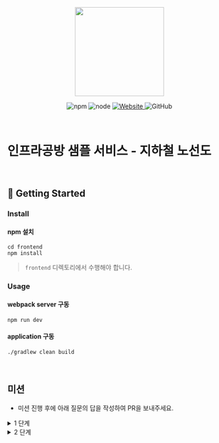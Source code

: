 <p align="center">
    <img width="200px;" src="https://raw.githubusercontent.com/woowacourse/atdd-subway-admin-frontend/master/images/main_logo.png"/>
</p>
<p align="center">
  <img alt="npm" src="https://img.shields.io/badge/npm-%3E%3D%205.5.0-blue">
  <img alt="node" src="https://img.shields.io/badge/node-%3E%3D%209.3.0-blue">
  <a href="https://edu.nextstep.camp/c/R89PYi5H" alt="nextstep atdd">
    <img alt="Website" src="https://img.shields.io/website?url=https%3A%2F%2Fedu.nextstep.camp%2Fc%2FR89PYi5H">
  </a>
  <img alt="GitHub" src="https://img.shields.io/github/license/next-step/atdd-subway-service">
</p>

<br>

# 인프라공방 샘플 서비스 - 지하철 노선도

<br>

## 🚀 Getting Started

### Install
#### npm 설치
```
cd frontend
npm install
```
> `frontend` 디렉토리에서 수행해야 합니다.

### Usage
#### webpack server 구동
```
npm run dev
```
#### application 구동
```
./gradlew clean build
```
<br>

## 미션

* 미션 진행 후에 아래 질문의 답을 작성하여 PR을 보내주세요.


<details>
<summary>1 단계</summary>
<div markdown="1">

### 시나리오
* 구글 지도(코리아) MAU 를 기준 : 549만
* 1일 사용자 수 : 183_000 (5_490_000 / 30)
* 1명당 1일 평균 접속수 : 10회(가정)
* 1일 총 접속 수 : 1_830_000 (183_000 * 10)
* 1일 평균 rps : 약 20rps (28.2 <- 1_830_000 / 86400)
* 1일 최대 rps : 약 200rps
* throughput : 100 rps 정도

지하철 노선도를 이용하여 경로 검색 서비스를 제공해주고자 한다.             
대상은 주로, 등교하는 학생, 출근하는 직장인, 여행온 여행객이다.          
대부분의 사람들은 아침시간과 퇴근 시간에 맞추어 해당 서비스에 접속을 한다.             
이 과정에서 경로를 한번만 검색하는 경우가 없으므로 10번 정도 검색을 한다 가정한다.   
그리고 새벽시간에는 전철이 운행을 하지 않으므로 트래픽이 없다고 가정한다.

유저 시나리오로는,
1. 유저가 메인 페이지 접속
2. 메인페이지에서 경로 검색 페이지로 이동
3. 용산 -> 강남 출근길 회사 경로 탐색

[k6 rps 계산 공식 방법](https://k6.io/blog/ref-how-to-generate-a-constant-request-rate-in-k6/)

* throughput : 100rps 목표
* R : 스크립트내 요청 수
   * 필자는, 한 유저당 요청 3개 함 -> (메인, 검색 사이트 이동, 검색)
* T : `R * http_req_duration`
   * 필자는, 1 <- (3 * 0.02{smoke시, 21.93ms}) + 1;
* VU : `(throughput * T) / R`
   * 필자는, `33rps` <- `(100 * 1) / 3`
   * 편의를 위해서 `30rps`로 선정

**redis 접속**
* `127.0.0.1:6379> keys *`
* `1) "path::3,106"`

### 1단계 - 화면 응답 개선하기
1. 성능 개선 결과를 공유해주세요 (Smoke, Load, Stress 테스트 결과)

#### Smoke
```javascript
import http from 'k6/http';
import { check, group, sleep, fail } from 'k6';

export let options = {
   vus: 1, // 1 user looping for 1 minute
   duration: '1m',

   thresholds: {
      http_req_duration: ['p(99)<100'],
   },

};

const BASE_URL = 'https://kwj1270.ga';

export default () => {
   // scenario
   // user into the service
   // user move to /path
   // user search office
   
   // main page
   let mainUrl = `${BASE_URL}`;
   let mainPageResponse = http.get(mainUrl);
   check(mainPageResponse, {
      'main page running': (response) => response.status === 200
   });

   // move search path page
   let pathUrl = `${BASE_URL}/path`;
   let pathPageResponse = http.get(pathUrl);
   check(pathPageResponse, {
      'path page running': (response) => response.status === 200
   });

   // GangNam search line
   let GangNamSearchLineUrl = `${BASE_URL}/paths/?source=3&target=106`;
   let GangNamSearchLineResponse = http.get(GangNamSearchLineUrl);
   check(GangNamSearchLineResponse, {
      'GangNam line searching success': (response) => response.status === 200
   });

};
```
**실행 결과**
```shell
running (1m00.0s), 0/1 VUs, 901 complete and 0 interrupted iterations
default ✓ [======================================] 1 VUs  1m0s

     ✓ main page running
     ✓ path page running
     ✓ GangNam line searching success

     checks.........................: 100.00% ✓ 2703 ✗ 0
     data_received..................: 3.6 MB  59 kB/s
     data_sent......................: 312 kB  5.2 kB/s
     http_req_blocked...............: avg=139.04µs min=1.5µs    med=2.53µs   max=362.09ms p(90)=3.95µs   p(95)=4.43µs
     http_req_connecting............: avg=290ns    min=0s       med=0s       max=305.06µs p(90)=0s       p(95)=0s
   ✓ http_req_duration..............: avg=21.93ms  min=653.75µs med=923.11µs max=162.59ms p(90)=63.84ms  p(95)=65.31ms
       { expected_response:true }...: avg=21.93ms  min=653.75µs med=923.11µs max=162.59ms p(90)=63.84ms  p(95)=65.31ms
     http_req_failed................: 0.00%   ✓ 0    ✗ 2703
     http_req_receiving.............: avg=80.35µs  min=35.83µs  med=74.35µs  max=1.69ms   p(90)=110.69µs p(95)=120.98µs
     http_req_sending...............: avg=17.71µs  min=7.73µs   med=18.32µs  max=466.04µs p(90)=22.74µs  p(95)=23.95µs
     http_req_tls_handshaking.......: avg=10.16µs  min=0s       med=0s       max=21.99ms  p(90)=0s       p(95)=0s
     http_req_waiting...............: avg=21.83ms  min=574.71µs med=830.76µs max=162.45ms p(90)=63.73ms  p(95)=65.2ms
     http_reqs......................: 2703    45.036389/s
     iteration_duration.............: avg=66.59ms  min=62.78ms  med=64.97ms  max=433.51ms p(90)=68.58ms  p(95)=70.62ms
     iterations.....................: 901     15.01213/s
     vus............................: 1       min=1  max=1
     vus_max........................: 1       min=1  max=1
```
#### Load
```javascript
import http from 'k6/http';
import {check} from 'k6';

export let options = {
   stages: [
      { duration: '45s', target: 30 },
      { duration: '1m30s', target: 30 },
      { duration: '45s', target: 0 },
   ],
   thresholds: {
      http_req_duration: ['p(99)<100'],
   },

};

const BASE_URL = 'https://kwj1270.ga';

export default () => {
   // scenario
   // user into the service
   // user move to /path
   // user search office

   // main page
   let mainUrl = `${BASE_URL}`;
   let mainPageResponse = http.get(mainUrl);
   check(mainPageResponse, {
      'main page running': (response) => response.status === 200
   });

   // move search path page
   let pathUrl = `${BASE_URL}/path`;
   let pathPageResponse = http.get(pathUrl);
   check(pathPageResponse, {
      'path page running': (response) => response.status === 200
   });

   // GangNam search line
   let GangNamSearchLineUrl = `${BASE_URL}/paths/?source=3&target=106`;
   let GangNamSearchLineResponse = http.get(GangNamSearchLineUrl);
   check(GangNamSearchLineResponse, {
      'GangNam line searching success': (response) => response.status === 200
   });
};
```
**개선전**
```shell
running (3m00.0s), 00/30 VUs, 4433 complete and 0 interrupted iterations
default ✓ [======================================] 00/30 VUs  3m0s

     ✓ main page running
     ✓ path page running
     ✓ GangNam line searching success

     checks.........................: 100.00% ✓ 13299 ✗ 0
     data_received..................: 18 MB   98 kB/s
     data_sent......................: 1.5 MB  8.6 kB/s
     http_req_blocked...............: avg=41.37µs  min=1.38µs   med=3.27µs  max=353.17ms p(90)=4.75µs   p(95)=5.26µs
     http_req_connecting............: avg=862ns    min=0s       med=0s      max=2.14ms   p(90)=0s       p(95)=0s
   ✗ http_req_duration..............: avg=306.64ms min=662.25µs med=2.1ms   max=2.17s    p(90)=1.11s    p(95)=1.19s
       { expected_response:true }...: avg=306.64ms min=662.25µs med=2.1ms   max=2.17s    p(90)=1.11s    p(95)=1.19s
     http_req_failed................: 0.00%   ✓ 0     ✗ 13299
     http_req_receiving.............: avg=89.67µs  min=19.88µs  med=71.61µs max=12.7ms   p(90)=112.92µs p(95)=136.4µs
     http_req_sending...............: avg=18.52µs  min=6.65µs   med=15.83µs max=3.78ms   p(90)=21.78µs  p(95)=26.29µs
     http_req_tls_handshaking.......: avg=11.73µs  min=0s       med=0s      max=23.12ms  p(90)=0s       p(95)=0s
     http_req_waiting...............: avg=306.53ms min=607.48µs med=1.99ms  max=2.17s    p(90)=1.11s    p(95)=1.19s
     http_reqs......................: 13299   73.868435/s
     iteration_duration.............: avg=920.53ms min=63.54ms  med=1.03s   max=2.18s    p(90)=1.23s    p(95)=1.3s
     iterations.....................: 4433    24.622812/s
     vus............................: 1       min=1   max=30
     vus_max........................: 30      min=30  max=30

ERRO[0181] some thresholds have failed
```
**애플리케이션만 개선**
```shell
running (3m00.0s), 00/30 VUs, 43834 complete and 0 interrupted iterations
default ✗ [======================================] 00/30 VUs  3m0s

     ✓ main page running
     ✓ path page running
     ✓ GangNam line searching success

     checks.........................: 100.00% ✓ 131502 ✗ 0
     data_received..................: 203 MB  1.1 MB/s
     data_sent......................: 15 MB   84 kB/s
     http_req_blocked...............: avg=59.75µs  min=968ns    med=2.57µs  max=350.48ms p(90)=4.03µs   p(95)=5.16µs
     http_req_connecting............: avg=4.38µs   min=0s       med=0s      max=46.63ms  p(90)=0s       p(95)=0s
   ✗ http_req_duration..............: avg=30.52ms  min=690.48µs med=19.36ms max=703.81ms p(90)=71.04ms  p(95)=82.97ms
       { expected_response:true }...: avg=30.52ms  min=690.48µs med=19.36ms max=703.81ms p(90)=71.04ms  p(95)=82.97ms
     http_req_failed................: 0.00%   ✓ 0      ✗ 131502
     http_req_receiving.............: avg=213.79µs min=10.07µs  med=37.47µs max=87.62ms  p(90)=223.3µs  p(95)=749.31µs
     http_req_sending...............: avg=70.09µs  min=5.37µs   med=12.59µs max=72.61ms  p(90)=27.78µs  p(95)=77.12µs
     http_req_tls_handshaking.......: avg=44.09µs  min=0s       med=0s      max=147.67ms p(90)=0s       p(95)=0s
     http_req_waiting...............: avg=30.24ms  min=643.31µs med=19ms    max=703.71ms p(90)=70.91ms  p(95)=82.8ms
     http_reqs......................: 131502  730.547149/s
     iteration_duration.............: avg=92.9ms   min=4.22ms   med=58.04ms max=1.35s    p(90)=212.08ms p(95)=243.67ms
     iterations.....................: 43834   243.515716/s
     vus............................: 1       min=1    max=30
     vus_max........................: 30      min=30   max=30

ERRO[0181] some thresholds have failed
```

**워커 프로세스 설정**
```javascript
worker_processes auto;

events { worker_connections 10240; } ## Worker Process가 수용할 수 있는 Connection 수
```
요청을 다수의 프로세스로 나누는 것  
명시적으로 작성하면 코어 수보다도 높게 설정 가능하다 합니다.   
  
```shell
running (3m00.0s), 00/30 VUs, 49352 complete and 0 interrupted iterations
default ✗ [======================================] 00/30 VUs  3m0s

     ✓ main page running
     ✓ path page running
     ✓ GangNam line searching success

     checks.........................: 100.00% ✓ 148056 ✗ 0
     data_received..................: 229 MB  1.3 MB/s
     data_sent......................: 17 MB   95 kB/s
     http_req_blocked...............: avg=41.37µs  min=1.03µs   med=2.68µs  max=378.59ms p(90)=3.95µs   p(95)=5.2µs
     http_req_connecting............: avg=2.93µs   min=0s       med=0s      max=19.3ms   p(90)=0s       p(95)=0s
   ✓ http_req_duration..............: avg=27.16ms  min=588.31µs med=19.63ms max=125.31ms p(90)=63.6ms   p(95)=70.73ms
       { expected_response:true }...: avg=27.16ms  min=588.31µs med=19.63ms max=125.31ms p(90)=63.6ms   p(95)=70.73ms
     http_req_failed................: 0.00%   ✓ 0      ✗ 148056
     http_req_receiving.............: avg=164.19µs min=14.17µs  med=45.28µs max=45.23ms  p(90)=183.18µs p(95)=474.55µs
     http_req_sending...............: avg=51.28µs  min=5.2µs    med=13.05µs max=66.26ms  p(90)=29.87µs  p(95)=58.88µs
     http_req_tls_handshaking.......: avg=28.73µs  min=0s       med=0s      max=78.09ms  p(90)=0s       p(95)=0s
     http_req_waiting...............: avg=26.95ms  min=546.05µs med=19.34ms max=124.35ms p(90)=63.48ms  p(95)=70.61ms
     http_reqs......................: 148056  822.494154/s
     iteration_duration.............: avg=82.52ms  min=2.48ms   med=57.6ms  max=383.21ms p(90)=191.22ms p(95)=210.22ms
     iterations.....................: 49352   274.164718/s
     vus............................: 1       min=1    max=30
     vus_max........................: 30      min=30   max=30
```
이때부터 테스트가 통과되었습니다.   

**gzip 압축 설정**
```javascript
  gzip on; ## http 블록 수준에서 gzip 압축 활성화
  gzip_comp_level 9;
  gzip_vary on;
  gzip_types text/plain text/css application/json application/x-javascript application/javascript text/xml application/xml application/rss+xml text/javascript image/svg+xml application/vnd.ms-fontobject application/x-font-ttf font/opentype;
```
```shell
running (3m00.0s), 00/30 VUs, 47445 complete and 0 interrupted iterations
default ✗ [======================================] 00/30 VUs  3m0s

     ✓ main page running
     ✓ path page running
     ✓ GangNam line searching success

     checks.........................: 100.00% ✓ 142335 ✗ 0
     data_received..................: 223 MB  1.2 MB/s
     data_sent......................: 16 MB   91 kB/s
     http_req_blocked...............: avg=46.35µs  min=946ns    med=2.75µs  max=364.9ms  p(90)=4.16µs   p(95)=6.35µs
     http_req_connecting............: avg=4.04µs   min=0s       med=0s      max=30.37ms  p(90)=0s       p(95)=0s
   ✗ http_req_duration..............: avg=28.25ms  min=571.66µs med=18.75ms max=160.49ms p(90)=73.15ms  p(95)=88.68ms
       { expected_response:true }...: avg=28.25ms  min=571.66µs med=18.75ms max=160.49ms p(90)=73.15ms  p(95)=88.68ms
     http_req_failed................: 0.00%   ✓ 0      ✗ 142335
     http_req_receiving.............: avg=185.37µs min=11.38µs  med=53.46µs max=70.63ms  p(90)=224.23µs p(95)=540.4µs
     http_req_sending...............: avg=55.07µs  min=5.1µs    med=13.46µs max=39.94ms  p(90)=35.46µs  p(95)=77.33µs
     http_req_tls_handshaking.......: avg=30.83µs  min=0s       med=0s      max=89.25ms  p(90)=0s       p(95)=0s
     http_req_waiting...............: avg=28.01ms  min=521.63µs med=18.45ms max=160.24ms p(90)=72.99ms  p(95)=88.55ms
     http_reqs......................: 142335  790.672458/s
     iteration_duration.............: avg=85.84ms  min=2.41ms   med=56.07ms max=439.21ms p(90)=219.38ms p(95)=267.63ms
     iterations.....................: 47445   263.557486/s
     vus............................: 1       min=1    max=30
     vus_max........................: 30      min=30   max=30

ERRO[0181] some thresholds have failed
```

**캐시 설정**
```javascript
## Proxy 캐시 파일 경로, 메모리상 점유할 크기, 캐시 유지기간, 전체 캐시의 최대 크기 등 설정
proxy_cache_path /tmp/nginx levels=1:2 keys_zone=mycache:10m inactive=10m max_size=200M;

## 캐시를 구분하기 위한 Key 규칙
proxy_cache_key "$scheme$host$request_uri $cookie_user";

## 생략 
server {
    ## 생략  
    
    ## proxy_set_header :  뒷단 서버로 전송될 헤더 값을 다시 정의해주는 지시어
    proxy_set_header Upgrade $http_upgrade;
    proxy_set_header Connection 'upgrade';
    proxy_set_header Host $host;

    location ~* \.(?:css|js|gif|png|jpg|jpeg)$ {
      proxy_pass http://app;

      ## 캐시 설정 적용 및 헤더에 추가
      # 캐시 존을 설정 (캐시 이름)
      proxy_cache mycache;
      # X-Proxy-Cache 헤더에 HIT, MISS, BYPASS와 같은 캐시 적중 상태정보가 설정
      add_header X-Proxy-Cache $upstream_cache_status;
      # 200 302 코드는 20분간 캐싱
      proxy_cache_valid 200 302 10m;
      # 만료기간을 1 달로 설정
      expires 1M;
      # access log 를 찍지 않는다.
      access_log off;
    }

```
```shell
running (3m00.0s), 00/30 VUs, 46910 complete and 0 interrupted iterations
default ✗ [======================================] 00/30 VUs  3m0s

     ✓ main page running
     ✓ path page running
     ✓ GangNam line searching success

     checks.........................: 100.00% ✓ 140730 ✗ 0
     data_received..................: 221 MB  1.2 MB/s
     data_sent......................: 16 MB   90 kB/s
     http_req_blocked...............: avg=46.32µs  min=1.08µs   med=2.71µs  max=365.32ms p(90)=3.96µs   p(95)=5.24µs
     http_req_connecting............: avg=3.75µs   min=0s       med=0s      max=30ms     p(90)=0s       p(95)=0s
   ✓ http_req_duration..............: avg=28.57ms  min=594.41µs med=20.57ms max=158.88ms p(90)=67.1ms   p(95)=77.42ms
       { expected_response:true }...: avg=28.57ms  min=594.41µs med=20.57ms max=158.88ms p(90)=67.1ms   p(95)=77.42ms
     http_req_failed................: 0.00%   ✓ 0      ✗ 140730
     http_req_receiving.............: avg=178.69µs min=15.73µs  med=46.95µs max=80.15ms  p(90)=214.96µs p(95)=561.6µs
     http_req_sending...............: avg=53.97µs  min=5.9µs    med=13.27µs max=86.68ms  p(90)=30.24µs  p(95)=60.35µs
     http_req_tls_handshaking.......: avg=32.7µs   min=0s       med=0s      max=101.36ms p(90)=0s       p(95)=0s
     http_req_waiting...............: avg=28.34ms  min=532.54µs med=20.26ms max=158.82ms p(90)=67ms     p(95)=77.28ms
     http_reqs......................: 140730  781.786525/s
     iteration_duration.............: avg=86.82ms  min=2.45ms   med=60.35ms max=419.6ms  p(90)=201.76ms p(95)=231.92ms
     iterations.....................: 46910   260.595508/s
     vus............................: 1       min=1    max=30
     vus_max........................: 30      min=30   max=30
```
**로드 밸런싱 설정**
```javascript
 # Redirect all traffic to HTTPS
 # 서버 2개 띄웠습니다.   
  upstream app {
    least_conn; ## 현재 connections이 가장 적은 server로 reqeust를 분배
    server 172.17.0.1:8080 max_fails=3 fail_timeout=3s;
    server 172.17.0.1:8081 max_fails=3 fail_timeout=3s;
  }
```
```shell
running (3m00.0s), 00/30 VUs, 86378 complete and 0 interrupted iterations
default ✗ [======================================] 00/30 VUs  3m0s

     ✓ main page running
     ✓ path page running
     ✓ GangNam line searching success

     checks.........................: 100.00% ✓ 259134 ✗ 0
     data_received..................: 406 MB  2.3 MB/s
     data_sent......................: 30 MB   166 kB/s
     http_req_blocked...............: avg=61.81µs  min=1.07µs   med=2.84µs  max=386.53ms p(90)=4.2µs    p(95)=5.84µs
     http_req_connecting............: avg=11.87µs  min=0s       med=0s      max=51.29ms  p(90)=0s       p(95)=0s
   ✓ http_req_duration..............: avg=14.99ms  min=549.41µs med=13.77ms max=619.19ms p(90)=28ms     p(95)=32.85ms
       { expected_response:true }...: avg=14.99ms  min=549.41µs med=13.77ms max=619.19ms p(90)=28ms     p(95)=32.85ms
     http_req_failed................: 0.00%   ✓ 0      ✗ 259134
     http_req_receiving.............: avg=374.23µs min=12.43µs  med=37.87µs max=75.69ms  p(90)=762.23µs p(95)=1.64ms
     http_req_sending...............: avg=119.81µs min=5.25µs   med=13.7µs  max=86.33ms  p(90)=41.92µs  p(95)=346.97µs
     http_req_tls_handshaking.......: avg=33.09µs  min=0s       med=0s      max=126.3ms  p(90)=0s       p(95)=0s
     http_req_waiting...............: avg=14.5ms   min=503.09µs med=13.33ms max=619.06ms p(90)=27.3ms   p(95)=31.8ms
     http_reqs......................: 259134  1439.612694/s
     iteration_duration.............: avg=47.11ms  min=2.54ms   med=47.77ms max=730.28ms p(90)=77.74ms  p(95)=88.23ms
     iterations.....................: 86378   479.870898/s
     vus............................: 1       min=1    max=30
     vus_max........................: 30      min=30   max=30
```

**http2 개선 && 리버스 프록시 모든 성능 개선**
```javascript
## CPU Core에 맞는 적절한 Worker 프로세스를 할당
worker_processes auto;

events { worker_connections 10240; } ## Worker Process가 수용할 수 있는 Connection 수

http {
  gzip on; ## http 블록 수준에서 gzip 압축 활성화
  gzip_comp_level 9;
  gzip_vary on;
  gzip_types text/plain text/css application/json application/x-javascript application/javascript text/xml application/xml application/rss+xml text/javascript image/svg+xml application/vnd.ms-fontobject application/x-font-ttf font/opentype;

  ## Proxy 캐시 파일 경로, 메모리상 점유할 크기, 캐시 유지기간, 전체 캐시의 최대 크기 등 설정
  proxy_cache_path /tmp/nginx levels=1:2 keys_zone=mycache:10m inactive=10m max_size=200M;

  ## 캐시를 구분하기 위한 Key 규칙
  proxy_cache_key "$scheme$host$request_uri $cookie_user";


  upstream app {
    least_conn; ## 현재 connections이 가장 적은 server로 reqeust를 분배
    server 172.17.0.1:8080 max_fails=3 fail_timeout=3s;
    server 172.17.0.1:8081 max_fails=3 fail_timeout=3s;
  }

    # Redirect all traffic to HTTPS
  server {
    listen 80;
    return 301 https://$host$request_uri;
  }

  server {
    listen 443 ssl http2;

    ssl_certificate /etc/letsencrypt/live/kwj1270.ga/fullchain.pem;
    ssl_certificate_key /etc/letsencrypt/live/kwj1270.ga/privkey.pem;

    # Disable SSL
    ssl_protocols TLSv1 TLSv1.1 TLSv1.2;

    # 통신과정에서 사용할 암호화 알고리즘
    ssl_prefer_server_ciphers on;
    ssl_ciphers ECDH+AESGCM:ECDH+AES256:ECDH+AES128:DH+3DES:!ADH:!AECDH:!MD5;

    # Enable HSTS
    # client의 browser에게 http로 어떠한 것도 load 하지 말라고 규제합니다.
    # 이를 통해 http에서 https로 redirect 되는 request를 minimize 할 수 있습니다.
    add_header Strict-Transport-Security "max-age=31536000" always;

    # SSL sessions
    ssl_session_cache shared:SSL:10m;
    ssl_session_timeout 10m;

    ## proxy_set_header :  뒷단 서버로 전송될 헤더 값을 다시 정의해주는 지시어
    proxy_set_header Upgrade $http_upgrade;
    proxy_set_header Connection 'upgrade';
    proxy_set_header Host $host;

    location ~* \.(?:css|js|gif|png|jpg|jpeg)$ {
      proxy_pass http://app;

      ## 캐시 설정 적용 및 헤더에 추가
      # 캐시 존을 설정 (캐시 이름)
      proxy_cache mycache;
      # X-Proxy-Cache 헤더에 HIT, MISS, BYPASS와 같은 캐시 적중 상태정보가 설정
      add_header X-Proxy-Cache $upstream_cache_status;
      # 200 302 코드는 20분간 캐싱
      proxy_cache_valid 200 302 10m;
      # 만료기간을 1 달로 설정
      expires 1M;
      # access log 를 찍지 않는다.
      access_log off;
    }

    location / {
      proxy_pass http://app;
    }
  }
}
```
```shell
running (3m00.0s), 00/30 VUs, 93718 complete and 0 interrupted iterations
default ✗ [======================================] 00/30 VUs  3m0s

     ✓ main page running
     ✓ path page running
     ✓ GangNam line searching success

     checks.........................: 100.00% ✓ 281154 ✗ 0
     data_received..................: 408 MB  2.3 MB/s
     data_sent......................: 24 MB   134 kB/s
     http_req_blocked...............: avg=35.68µs  min=217ns    med=410ns   max=369.16ms p(90)=501ns    p(95)=592ns
     http_req_connecting............: avg=8.18µs   min=0s       med=0s      max=40.75ms  p(90)=0s       p(95)=0s
   ✓ http_req_duration..............: avg=13.94ms  min=645.03µs med=12.32ms max=152.03ms p(90)=26.78ms  p(95)=32.17ms
       { expected_response:true }...: avg=13.94ms  min=645.03µs med=12.32ms max=152.03ms p(90)=26.78ms  p(95)=32.17ms
     http_req_failed................: 0.00%   ✓ 0      ✗ 281154
     http_req_receiving.............: avg=354.73µs min=18.25µs  med=60.5µs  max=139.66ms p(90)=666.18µs p(95)=1.31ms
     http_req_sending...............: avg=128.54µs min=10.31µs  med=26.66µs max=135.29ms p(90)=100.79µs p(95)=470.3µs
     http_req_tls_handshaking.......: avg=23.77µs  min=0s       med=0s      max=94.85ms  p(90)=0s       p(95)=0s
     http_req_waiting...............: avg=13.45ms  min=0s       med=11.86ms max=139.8ms  p(90)=26.15ms  p(95)=31.34ms
     http_reqs......................: 281154  1561.879527/s
     iteration_duration.............: avg=43.42ms  min=2.72ms   med=43.55ms max=374.08ms p(90)=71.96ms  p(95)=81.18ms
     iterations.....................: 93718   520.626509/s
     vus............................: 1       min=1    max=30
     vus_max........................: 30      min=30   max=30
```
     
**VUser 가 1명일때...**     
```shell
running (3m00.0s), 0/1 VUs, 58634 complete and 0 interrupted iterations
default ✗ [======================================] 0/1 VUs  3m0s

     ✓ main page running
     ✓ path page running
     ✓ GangNam line searching success

     checks.........................: 100.00% ✓ 175902 ✗ 0
     data_received..................: 255 MB  1.4 MB/s
     data_sent......................: 15 MB   84 kB/s
     http_req_blocked...............: avg=5.68µs   min=228ns    med=403ns    max=362.76ms p(90)=482ns   p(95)=512ns
     http_req_connecting............: avg=237ns    min=0s       med=0s       max=331.79µs p(90)=0s      p(95)=0s
   ✓ http_req_duration..............: avg=893.95µs min=609.45µs med=770.45µs max=12.86ms  p(90)=1.17ms  p(95)=1.2ms
       { expected_response:true }...: avg=893.95µs min=609.45µs med=770.45µs max=12.86ms  p(90)=1.17ms  p(95)=1.2ms
     http_req_failed................: 0.00%   ✓ 0      ✗ 175902
     http_req_receiving.............: avg=60.8µs   min=28.49µs  med=59.11µs  max=8.19ms   p(90)=77.06µs p(95)=82.68µs
     http_req_sending...............: avg=23.67µs  min=15.07µs  med=21.98µs  max=5.9ms    p(90)=25.99µs p(95)=37.08µs
     http_req_tls_handshaking.......: avg=2.9µs    min=0s       med=0s       max=22.33ms  p(90)=0s      p(95)=0s
     http_req_waiting...............: avg=809.47µs min=513.52µs med=682.11µs max=12.75ms  p(90)=1.08ms  p(95)=1.12ms
     http_reqs......................: 175902  977.210388/s
     iteration_duration.............: avg=3.05ms   min=2.48ms   med=2.99ms   max=367.37ms p(90)=3.15ms  p(95)=3.28ms
     iterations.....................: 58634   325.736796/s
     vus............................: 1       min=1    max=1
     vus_max........................: 1       min=1    max=1
```

#### Stress
```javascript
import http from 'k6/http';
import { check, group, sleep, fail } from 'k6';

export let options = {
   stages: [
      { duration: '20s', target: 10 },
      { duration: '20s', target: 100 },
      { duration: '20s', target: 200 },
      { duration: '20s', target: 300 },
      { duration: '20s', target: 500 },
      { duration: '20s', target: 800 },
      { duration: '20s', target: 1000 },
      { duration: '40s', target: 0 },
   ],
   thresholds: {
      http_req_duration: ['p(99)<100'],
   },

};

const BASE_URL = 'https://kwj1270.ga';

export default () => {
   // scenario
   // user into the service
   // user move to /path
   // user search office

   // main page
   let mainUrl = `${BASE_URL}`;
   let mainPageResponse = http.get(mainUrl);
   check(mainPageResponse, {
      'main page running': (response) => response.status === 200
   });

   // move search path page
   let pathUrl = `${BASE_URL}/path`;
   let pathPageResponse = http.get(pathUrl);
   check(pathPageResponse, {
      'path page running': (response) => response.status === 200
   });


   // GangNam search line
   let GangNamSearchLineUrl = `${BASE_URL}/paths/?source=3&target=106`;
   let GangNamSearchLineResponse = http.get(GangNamSearchLineUrl);
   check(GangNamSearchLineResponse, {
      'GangNam line searching success': (response) => response.status === 200
   });

};
```

**개선전**
```shell
running (3m03.9s), 0000/1000 VUs, 17850 complete and 0 interrupted iterations
default ✓ [======================================] 0000/1000 VUs  3m0s

     ✗ main page running
      ↳  21% — ✓ 3820 / ✗ 14030
     ✗ path page running
      ↳  22% — ✓ 3934 / ✗ 13916
     ✗ GangNam line searching success
      ↳  21% — ✓ 3903 / ✗ 13947

     checks.........................: 21.76% ✓ 11657  ✗ 41893
     data_received..................: 83 MB  451 kB/s
     data_sent......................: 16 MB  87 kB/s
     http_req_blocked...............: avg=183.89ms min=0s       med=0s       max=2.78s  p(90)=758.32ms p(95)=1.05s
     http_req_connecting............: avg=144.41ms min=0s       med=117ms    max=1.8s   p(90)=332.09ms p(95)=394.3ms
     http_req_duration..............: avg=535.5ms  min=0s       med=0s       max=28.03s p(90)=447.79ms p(95)=3.9s
       { expected_response:true }...: avg=2.39s    min=681.17µs med=287.92ms max=28.03s p(90)=9.68s    p(95)=11.65s
     http_req_failed................: 78.23% ✓ 41893  ✗ 11657
     http_req_receiving.............: avg=4.61ms   min=0s       med=0s       max=1.22s  p(90)=90.07µs  p(95)=8.58ms
     http_req_sending...............: avg=11.41ms  min=0s       med=0s       max=1.49s  p(90)=29.3ms   p(95)=71.43ms
     http_req_tls_handshaking.......: avg=141.43ms min=0s       med=0s       max=2.3s   p(90)=594.68ms p(95)=793.34ms
     http_req_waiting...............: avg=519.47ms min=0s       med=0s       max=28.02s p(90)=372.18ms p(95)=3.9s
     http_reqs......................: 53550  291.222597/s
     iteration_duration.............: avg=4s       min=2.76ms   med=2.94s    max=32.83s p(90)=9.84s    p(95)=12.82s
     iterations.....................: 17850  97.074199/s
     vus............................: 30     min=1    max=1000
     vus_max........................: 1000   min=1000 max=1000
```

**개선후**
```shell
running (3m00.0s), 0000/1000 VUs, 91286 complete and 0 interrupted iterations
default ✓ [======================================] 0000/1000 VUs  3m0s

     ✓ main page running
     ✓ path page running
     ✓ GangNam line searching success

     checks.........................: 100.00% ✓ 273858 ✗ 0
     data_received..................: 401 MB  2.2 MB/s
     data_sent......................: 24 MB   133 kB/s
     http_req_blocked...............: avg=3.43ms   min=189ns    med=401ns    max=2.54s    p(90)=499ns    p(95)=596ns
     http_req_connecting............: avg=1.14ms   min=0s       med=0s       max=1.11s    p(90)=0s       p(95)=0s
     http_req_duration..............: avg=235.52ms min=639.08µs med=182.07ms max=1.86s    p(90)=533.61ms p(95)=599.16ms
       { expected_response:true }...: avg=235.52ms min=639.08µs med=182.07ms max=1.86s    p(90)=533.61ms p(95)=599.16ms
     http_req_failed................: 0.00%   ✓ 0      ✗ 273858
     http_req_receiving.............: avg=1.72ms   min=20.4µs   med=60.1µs   max=1.03s    p(90)=598.1µs  p(95)=1.41ms
     http_req_sending...............: avg=479.61µs min=9.55µs   med=27.24µs  max=848.84ms p(90)=88.12µs  p(95)=452.24µs
     http_req_tls_handshaking.......: avg=2.27ms   min=0s       med=0s       max=1.84s    p(90)=0s       p(95)=0s
     http_req_waiting...............: avg=233.32ms min=0s       med=180.06ms max=1.86s    p(90)=530.53ms p(95)=595.08ms
     http_reqs......................: 273858  1521.402208/s
     iteration_duration.............: avg=751.99ms min=2.79ms   med=574.56ms max=4.46s    p(90)=1.68s    p(95)=1.87s
     iterations.....................: 91286   507.134069/s
     vus............................: 0       min=0    max=1000
     vus_max........................: 1000    min=1000 max=1000
```
   
Stress 테스트 같은 경우, `270 VU`부터 발생하는 `EOF 에러`가 해결되었습니다.    
`1080VU` 에서 에러가 발생하는걸 알았습니다.         
   
2. 어떤 부분을 개선해보셨나요? 과정을 설명해주세요
   * EC2 코어 갯수에 맞게 ThreadPool 설정을 입력했습니다,
   * 캐시 컨트롤을 이용해서 css: max-age, js:no-cache, private 설정을 했습니다.
   * 리버스 프록시를 개선했습니다.
      * http2 를 사용하도록 했습니다 -> http2 를 개선만해도 꽤나 좋아지더라고요
      * 리버스 프록시에서 정적 리소스 압축
      * 리퀘스트 분배
   * 애플리케이션에서 redis르 이용한 캐시를 적용했습니다.
      * Line 과 Map 이 주요 접근 지점이라 판단하여 캐시를 적용했습니다.
      * Cache를 로컬로 적용시켜서 테스트하면 에러가 나서 `prod`에만 적용했습니다.
      * `@Async`는 적용하면 테스트코드가 에러가 터져서... 적용안했습니다.
   * index.html 에도 지연 로딩을 적용시켰습니다.

</div>
</details>

<details>
<summary>2 단계</summary>
<div markdown="1">
<h1> 2단계 - 조회 성능 개선하기 </h1>
1. 인덱스 적용해보기 실습을 진행해본 과정을 공유해주세요

> 우선 기본적으로 각각의 테이블에 (PK + UQ) 설정 했습니다.   
   
<h2> Coding as a Hobby 와 같은 결과를 반환하세요. </h2>       
             
![image](https://user-images.githubusercontent.com/50267433/123516704-6e7e8f00-d6d8-11eb-8fa6-44ee342fc3d4.png)   
  
<img width="571" alt="스크린샷 2021-06-26 오후 11 12 19" src="https://user-images.githubusercontent.com/50267433/123516681-5870ce80-d6d8-11eb-9094-ef66fae869f3.png">
   

          
```sql
SELECT (count(id) / (SELECT count(id) FROM programmer) * 100) as 'rate'
FROM programmer
GROUP BY hobby
```
1. 조회 대상인 hobby 칼럼에 인덱스 설정을 했습니다. 
2. 커버링 인덱스를 적용시켰습니다. 

<h2> 프로그래머별로 해당하는 병원 이름을 반환하세요. (covid.id, hospital.name) </h2>     
             
<img width="1552" alt="스크린샷 2021-06-26 오후 11 27 19" src="https://user-images.githubusercontent.com/50267433/123516547-a46f4380-d6d7-11eb-9755-37be23895a05.png">     
          
<img width="557" alt="스크린샷 2021-06-26 오후 11 27 42" src="https://user-images.githubusercontent.com/50267433/123516555-a802ca80-d6d7-11eb-9b38-38a7ec844ad0.png">        
          
```sql
SELECT C.programmer_id as `프로그래머`, H.name as `병원이름`
FROM (SELECT id, hospital_id, programmer_id FROM covid) C
         JOIN (SELECT id FROM programmer) P
              ON P.id = C.programmer_id
         JOIN (SELECT id, name FROM hospital) AS H
              ON H.id = C.hospital_id;
# WHERE C.id >= 1000
# LIMIT 0, 10              
```
1. hospital name 에 대해서 UQ 설정 및 인덱스 설정   
2. 배운점 : 실습에서는 페이징 쿼리를 적용했었네요.   
   이점 참고해야겠습니다!!  
   
<h2> 프로그래밍이 취미인 학생 혹은 주니어(0-2년)들이 다닌 병원 이름을 반환하고 user.id 기준으로 정렬하세요. (covid.id, hospital.name, user.Hobby, user.DevType, user.YearsCoding) </h2>  

![image](https://user-images.githubusercontent.com/50267433/123516785-d2a15300-d6d8-11eb-80b2-00c21bcea4a8.png)   
             
![image](https://user-images.githubusercontent.com/50267433/123516792-dfbe4200-d6d8-11eb-8e84-f31a4f8460bd.png)
          

```sql 
SELECT P.id as `프로그래머`, CH.name as `병원이름`
FROM (SELECT id FROM programmer
      WHERE hobby LIKE 'Y%'
        AND (student LIKE 'Y%' OR years_coding = '0-2 years')) P
         JOIN (SELECT programmer_id, name
               FROM (SELECT programmer_id, hospital_id FROM covid) AS C
               JOIN (SELECT id, name FROM hospital) as H
               ON C.hospital_id = H.id) CH
         ON P.id = CH.programmer_id;
# WHERE P.id >= 1000
# LIMIT 0, 10         
```
1. hobby 칼럼에 인덱스 설정      
2. 배운점 : 여기서도 페이징 쿼리를 적용했었네요.   
   이점 참고해야겠습니다!!

<h2> 서울대병원에 다닌 20대 India 환자들을 병원에 머문 기간별로 집계하세요. (covid.Stay) </h2>
            
<img width="1552" alt="스크린샷 2021-06-26 오후 11 21 10" src="https://user-images.githubusercontent.com/50267433/123516830-1bf1a280-d6d9-11eb-92c8-37fc013ae594.png">
     
<img width="704" alt="스크린샷 2021-06-26 오후 11 21 33" src="https://user-images.githubusercontent.com/50267433/123516840-2b70eb80-d6d9-11eb-8ead-3fc7d46c3fe9.png">       
          
```sql
SELECT C.stay as `기간`, count(C.member_id) as `사람 수`
FROM (SELECT member_id, hospital_id, programmer_id, stay FROM covid) C
         JOIN (SELECT id FROM hospital WHERE name = '서울대병원') H
              ON H.id = C.hospital_id
         JOIN (SELECT id FROM member WHERE age BETWEEN 20 AND 29) M
              ON M.id = C.member_id
         JOIN (SELECT id FROM subway.programmer  WHERE country = 'India') P
              ON C.programmer_id = P.id
GROUP BY `기간`;
```

1. 실습과는 다르게 `country`에 대해서 `INDEX`를 설정하면 오히려 속도가 느려졌습니다.    
2. 각각에 테이블에 조건절을 넣어서 필요 데이터만 가져왔습니다.      
   
<h2> 서울대병원에 다닌 30대 환자들을 운동 횟수별로 집계하세요. (user.Exercise) </h2>   
 
<img width="1552" alt="스크린샷 2021-06-26 오후 11 22 32" src="https://user-images.githubusercontent.com/50267433/123516890-62df9800-d6d9-11eb-911e-2e722a372745.png">
               
<img width="704" alt="스크린샷 2021-06-26 오후 11 22 45" src="https://user-images.githubusercontent.com/50267433/123516894-67a44c00-d6d9-11eb-88f5-c6b1d6dbb273.png">  
          
    
          
```sql
SELECT exercise, COUNT(P.id)
FROM (SELECT member_id, hospital_id, programmer_id FROM subway.covid) C
         JOIN (SELECT id FROM subway.hospital WHERE name = '서울대병원') H
              ON H.id = C.hospital_id
         JOIN (SELECT id FROM subway.member WHERE age BETWEEN 30 AND 39) M
              ON M.id = C.member_id
         JOIN (SELECT id, exercise FROM subway.programmer) P
              ON C.programmer_id = P.id
GROUP BY exercise;
```
1. `age` 에 대해서 인덱스 설정을 했습니다.  
2. `exercise`에 대한 인덱스 설정을 했습니다. 다만 성능 향상은 미비 했습니다.

___  

2. 페이징 쿼리를 적용한 API endpoint를 알려주세요
- [https://kwj1270.ga/favorites](https://kwj1270.ga/favorites)   
- memberId : kwj1270@naver.com

<img width="662" alt="스크린샷 2021-06-26 오후 3 19 51" src="https://user-images.githubusercontent.com/50267433/123516915-886ca180-d6d9-11eb-80a4-793ee0a92b14.png">
  
___  
          
3. 이중화 작업 후 테스트(개인적으로 진행)  

**master db**          
```sql
mysql> SHOW MASTER STATUS\G
*************************** 1. row ***************************
             File: binlog.000002
         Position: 5931647
     Binlog_Do_DB:
 Binlog_Ignore_DB:
Executed_Gtid_Set:
1 row in set (0.00 sec)          
```          

**slave db**
```sql
mysql> SHOW SLAVE STATUS\G
*************************** 1. row ***************************
               Slave_IO_State: Waiting for master to send event
                  Master_Host: 172.17.0.1
                  Master_User: replication_user
                  Master_Port: 3306
                Connect_Retry: 60
              Master_Log_File: binlog.000002
          Read_Master_Log_Pos: 5931647
               Relay_Log_File: 21fce5b39c23-relay-bin.000002
                Relay_Log_Pos: 5931285
        Relay_Master_Log_File: binlog.000002
             Slave_IO_Running: Yes
            Slave_SQL_Running: Yes
              Replicate_Do_DB:
          Replicate_Ignore_DB:
           Replicate_Do_Table:
       Replicate_Ignore_Table:
      Replicate_Wild_Do_Table:
  Replicate_Wild_Ignore_Table:
                   Last_Errno: 0
                   Last_Error:
                 Skip_Counter: 0
          Exec_Master_Log_Pos: 5931647
              Relay_Log_Space: 5931501
              Until_Condition: None
               Until_Log_File:
                Until_Log_Pos: 0
           Master_SSL_Allowed: No
           Master_SSL_CA_File:
           Master_SSL_CA_Path:
              Master_SSL_Cert:
            Master_SSL_Cipher:
               Master_SSL_Key:
        Seconds_Behind_Master: 0
Master_SSL_Verify_Server_Cert: No
                Last_IO_Errno: 0
                Last_IO_Error:
               Last_SQL_Errno: 0
               Last_SQL_Error:
  Replicate_Ignore_Server_Ids:
             Master_Server_Id: 1
                  Master_UUID: da3c8eef-d5c2-11eb-b615-0242ac110002
             Master_Info_File: mysql.slave_master_info
                    SQL_Delay: 0
          SQL_Remaining_Delay: NULL
      Slave_SQL_Running_State: Slave has read all relay log; waiting for more updates
           Master_Retry_Count: 86400
                  Master_Bind:
      Last_IO_Error_Timestamp:
     Last_SQL_Error_Timestamp:
               Master_SSL_Crl:
           Master_SSL_Crlpath:
           Retrieved_Gtid_Set:
            Executed_Gtid_Set:
                Auto_Position: 0
         Replicate_Rewrite_DB:
                 Channel_Name:
           Master_TLS_Version:
       Master_public_key_path:
        Get_master_public_key: 0
            Network_Namespace:
1 row in set, 1 warning (0.01 sec)
```
![image](https://user-images.githubusercontent.com/50267433/123517360-73910d80-d6db-11eb-93fa-8a27a061923f.png)     
                  
**부하 테스트 진행해봤습니다.**             
```shell
running (3m00.0s), 000/300 VUs, 77928 complete and 0 interrupted iterations
default ✗ [======================================] 000/300 VUs  3m0s

     ✓ main page running
     ✓ path page running
     ✓ GangNam line searching success

     checks.........................: 100.00% ✓ 233784 ✗ 0
     data_received..................: 340 MB  1.9 MB/s
     data_sent......................: 20 MB   112 kB/s
     http_req_blocked...............: avg=607.57µs min=206ns    med=406ns    max=1.39s    p(90)=512ns    p(95)=599ns
     http_req_connecting............: avg=201.3µs  min=0s       med=0s       max=684.35ms p(90)=0s       p(95)=0s
   ✗ http_req_duration..............: avg=165.09ms min=662.81µs med=164.07ms max=1.01s    p(90)=282.18ms p(95)=320.77ms
       { expected_response:true }...: avg=165.09ms min=662.81µs med=164.07ms max=1.01s    p(90)=282.18ms p(95)=320.77ms
     http_req_failed................: 0.00%   ✓ 0      ✗ 233784
     http_req_receiving.............: avg=1.94ms   min=19.93µs  med=61.83µs  max=598.31ms p(90)=1.17ms   p(95)=2.3ms
     http_req_sending...............: avg=346.13µs min=11.79µs  med=27.24µs  max=517.88ms p(90)=77.2µs   p(95)=577.43µs
     http_req_tls_handshaking.......: avg=396.6µs  min=0s       med=0s       max=1.1s     p(90)=0s       p(95)=0s
     http_req_waiting...............: avg=162.8ms  min=0s       med=162.65ms max=794.97ms p(90)=278.14ms p(95)=313.87ms
     http_reqs......................: 233784  1298.7783/s
     iteration_duration.............: avg=520.46ms min=2.88ms   med=543.47ms max=1.97s    p(90)=833.16ms p(95)=926.47ms
     iterations.....................: 77928   432.9261/s
     vus............................: 1       min=1    max=300
     vus_max........................: 300     min=300  max=300
```
`http_req_duration`이 다소 증가하여 100ms 레이턴시는 실패하는 것을 알 수 있었습니다.   
원래 이중화를 하면 시간이 더 길어지는 건가요..?          
          
          
</div>
</details>




